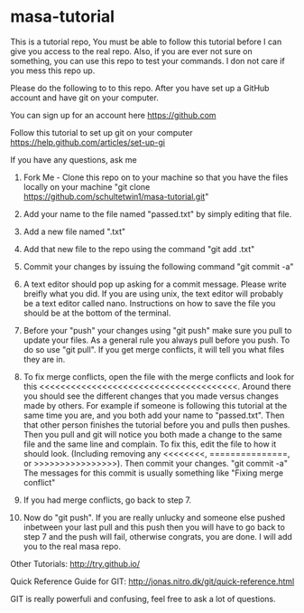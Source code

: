 masa-tutorial
=============

This is a tutorial repo, You must be able to follow this tutorial before I can give you access to the real repo. Also,
if you are ever not sure on something, you can use this repo to test your commands. I don not care if you mess this repo up.


Please do the following to to this repo. After you have set up a GitHub account and have git on your computer.

You can sign up for an account here
https://github.com

Follow this tutorial to set up git on your computer https://help.github.com/articles/set-up-gi

If you have any questions, ask me

1. Fork Me - Clone this repo on to your machine so that you have the files locally on your machine "git clone
https://github.com/schultetwin1/masa-tutorial.git"

2. Add your name to the file named "passed.txt" by simply editing that file.

3. Add a new file named "<your name>.txt"

4. Add that new file to the repo using the command "git add <your name>.txt"

5. Commit your changes by issuing the following command "git commit -a"

6. A text editor should pop up asking for a commit message. Please write breifly what you did. If you are using unix,
the text editor will probably be a text editor called nano. Instructions on how to save the file you should be at the bottom of the terminal.

7. Before your "push" your changes using "git push" make sure you pull to update your files. As a general rule you
always pull before you push. To do so use "git pull". If you get merge conflicts, it will tell you what files they are
in.

8. To fix merge conflicts, open the file with the merge conflicts and look for this
<<<<<<<<<<<<<<<<<<<<<<<<<<<<<<<<<<<<<<. Around there you should see the different changes that you made versus changes
made by others. For example if someone is following this tutorial at the same time you are, and you both add your name
to "passed.txt". Then that other person finishes the tutorial before you and pulls then pushes. Then you pull and git
will notice you both made a change to the same file and the same line and complain. To fix this, edit the file to how it
should look. (Including removing any <<<<<<<<, ===============, or >>>>>>>>>>>>>>>>). Then commit your changes. "git
commit -a" The messages for this commit is usually something like "Fixing merge conflict"

9. If you had merge conflicts, go back to step 7.

10. Now do "git push". If you are really unlucky and someone else pushed inbetween your last pull and this push then you
will have to go back to step 7 and the push will fail, otherwise congrats, you are done. I will add you to the real masa
repo.

Other Tutorials:
http://try.github.io/


Quick Reference Guide for GIT:
http://jonas.nitro.dk/git/quick-reference.html

GIT is really powerfuli and confusing, feel free to ask a lot of questions. 
